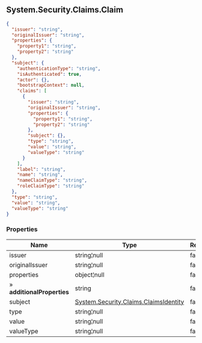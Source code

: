 
<h2 id="tocS_System.Security.Claims.Claim">System.Security.Claims.Claim</h2>

<a id="schemasystem.security.claims.claim"></a>
<a id="schema_System.Security.Claims.Claim"></a>
<a id="tocSsystem.security.claims.claim"></a>
<a id="tocssystem.security.claims.claim"></a>

```json
{
  "issuer": "string",
  "originalIssuer": "string",
  "properties": {
    "property1": "string",
    "property2": "string"
  },
  "subject": {
    "authenticationType": "string",
    "isAuthenticated": true,
    "actor": {},
    "bootstrapContext": null,
    "claims": [
      {
        "issuer": "string",
        "originalIssuer": "string",
        "properties": {
          "property1": "string",
          "property2": "string"
        },
        "subject": {},
        "type": "string",
        "value": "string",
        "valueType": "string"
      }
    ],
    "label": "string",
    "name": "string",
    "nameClaimType": "string",
    "roleClaimType": "string"
  },
  "type": "string",
  "value": "string",
  "valueType": "string"
}

```

### Properties

|Name|Type|Required|Restrictions|Description|
|---|---|---|---|---|
|issuer|string¦null|false|read-only|none|
|originalIssuer|string¦null|false|read-only|none|
|properties|object¦null|false|read-only|none|
|» **additionalProperties**|string|false|none|none|
|subject|[System.Security.Claims.ClaimsIdentity](../Models/system.security.claims.claimsidentity.md)|false|none|none|
|type|string¦null|false|read-only|none|
|value|string¦null|false|read-only|none|
|valueType|string¦null|false|read-only|none|


